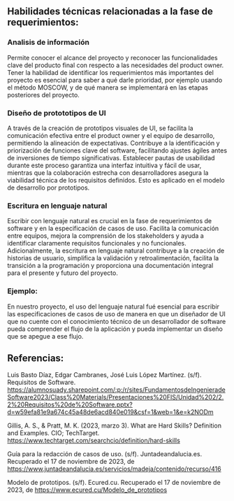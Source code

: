 ## Habilidades  técnicas  relacionadas a la fase de requerimientos:

### Analisis de información

Permite conocer  el  alcance del proyecto y reconocer las funcionalidades clave del producto final con respecto a las necesidades del product owner. Tener la habilidad de identificar  los  requerimientos  más  importantes del proyecto es esencial para saber a qué  darle  prioridad, por  ejemplo  usando  el  método MOSCOW, y de qué  manera se implementará  en las etapas posteriores del proyecto.

### Diseño de protototipos de UI

A través de la creación de prototipos  visuales de UI, se facilita la comunicación  efectiva entre el product owner y el  equipo de desarrollo, permitiendo la alineación de expectativas. Contribuye a la identificación y priorización de funciones clave del software, facilitando  ajustes  ágiles antes de inversiones de tiempo  significativas. Establecer  pautas de usabilidad  durante  este  proceso  garantiza  una  interfaz  intuitiva y fácil de usar, mientras que la colaboración  estrecha con desarrolladores  asegura la viabilidad  técnica de los  requisitos  definidos. Esto es aplicado en el modelo de desarrollo por prototipos.

### Escritura  en  lenguaje natural

Escribir con lenguaje natural es crucial en la fase de requerimientos de software y en la especificación de casos de uso. Facilita la comunicación entre equipos, mejora la comprensión de los stakeholders y ayuda  a  identificar  claramente  requisitos  funcionales y no funcionales. Adicionalmente, la escritura  en  lenguaje natural contribuye a la creación de historias de usuario, simplifica la validación y retroalimentación, facilita la transición a la programación y proporciona  una  documentación integral para el  presente y futuro del proyecto.

### Ejemplo:

En nuestro  proyecto, el  uso del lenguaje natural fué  esencial para escribir las especificaciones de casos de uso de manera  en que un diseñador de UI que no cuente con el  conocimiento  técnico de un desarrollador de software pueda  comprender  el  flujo de la aplicación y pueda  implementar un diseño que se apegue  a ese flujo.

## Referencias:

Luis Basto Díaz, Edgar Cambranes, José Luis López Martínez. (s/f). Requisitos de Software. https://alumnosuady.sharepoint.com/:p:/r/sites/FundamentosdeIngenieradeSoftware2023/Class%20Materials/Presentaciones%20FIS/Unidad%202/2.2%20Requisitos%20de%20Software.pptx?d=w59efa81e9a674c45a48de6acd840e019&csf=1&web=1&e=k2NODm

Gillis, A. S., & Pratt, M. K. (2023, marzo 3). What are Hard  Skills? Definition and Examples. CIO; TechTarget. https://www.techtarget.com/searchcio/definition/hard-skills

Guía para la redacción de casos de uso. (s/f). Juntadeandalucia.es. Recuperado el 17 de noviembre de 2023, de https://www.juntadeandalucia.es/servicios/madeja/contenido/recurso/416

Modelo de prototipos. (s/f). Ecured.cu. Recuperado el 17 de noviembre de 2023, de https://www.ecured.cu/Modelo_de_prototipos